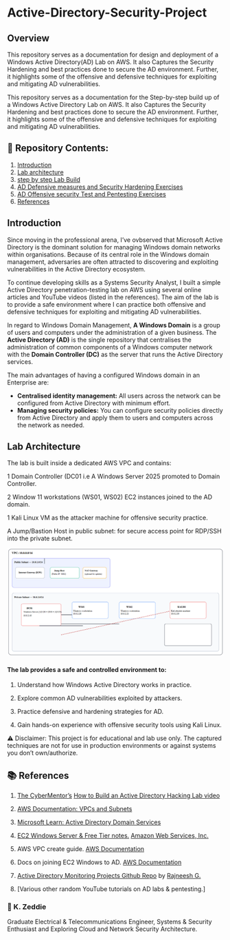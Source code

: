 # Active-Directory-Security-Project
## Overview
This repository serves as a documentation for design and deployment of a Windows Active Directory(AD) Lab on AWS. It also Captures the Security Hardening and best practices done to secure the AD environment. Further, it highlights some of the offensive and defensive techniques for exploiting and mitigating AD vulnerabilities.

This repository serves as a documentation for the Step-by-step build up of a Windows Active Directory Lab on AWS. It also Captures the Security Hardening and best practices done to secure the AD environment. Further, it highlights some of the offensive and defensive techniques for exploiting and mitigating AD vulnerabilities.

## 📂 Repository Contents:

1. [Introduction](https://github.com/Zawaddie/Active-Directory-Security-Projects#introduction)
2. [Lab architecture](https://github.com/Zawaddie/Active-Directory-Security-Projects#lab-architecture)
3. [step by step Lab Build]()
4. [AD Defensive measures and Security Hardening Exercises]()
5. [AD Offensive security Test and Pentesting Exercises](https://github.com/Zawaddie/Active-Directory-Security-Projects/blob/main/AD%20Offensive%20security%20Test%20and%20Pentesting%20Exercises.md)
6. [References](https://github.com/Zawaddie/Active-Directory-Security-Projects?tab=readme-ov-file#-references)

## Introduction

Since moving in the professional arena, I’ve ovbserved that Microsoft Active Directory is the dominant solution for managing Windows domain networks within organisations. Because of its central role in the Windows domain management, adversaries are often attracted to discovering and exploiting vulnerabilities in the Active Directory ecosystem.

To continue developing skills as a Systems Security Analyst, I built a simple Active Directory penetration-testing lab on AWS using several online articles and YouTube videos (listed in the references). The aim of the lab is to provide a safe environment where I can practice both offensive and defensive techniques for exploiting and mitigating AD vulnerabilities.

In regard to Windows Domain Management, **A Windows Domain** is a group of users and computers under the administration of a given business. The **Active Directory (AD)** is the single repository that centralises the administration of common components of a Windows computer network with the **Domain Controller (DC)** as  the server that runs the Active Directory services.

The main advantages of having a configured Windows domain in an Enterprise are:

- **Centralised identity management:** All users across the network can be configured from Active Directory with minimum effort.
- **Managing security policies:** You can configure security policies directly from Active Directory and apply them to users and computers across the network as needed.

  
##  Lab Architecture

The lab is built inside a dedicated AWS VPC and contains:

1 Domain Controller (DC01 i.e A Windows Server 2025 promoted to Domain Controller.

2 Window 11 workstations (WS01, WS02) EC2 instances joined to the AD domain.

1 Kali Linux VM as the attacker machine for offensive security practice.

A Jump/Bastion Host in public subnet: for secure access point for RDP/SSH into the private subnet.


![AD Lab architecture diagram](./ADLabArchitecture.png)


#### The lab provides a safe and controlled environment to:

1. Understand how Windows Active Directory works in practice.

2. Explore common AD vulnerabilities exploited by attackers.

3. Practice defensive and hardening strategies for AD.

4. Gain hands-on experience with offensive security tools using Kali Linux.

⚠️ Disclaimer: This project is for educational and lab use only. The captured techniques are not for use in production environments or against systems you don’t own/authorize.




## 📚 References

1. [The CyberMentor’s](https://www.youtube.com/@TCMSecurityAcademy) [How to Build an Active Directory Hacking Lab video](https://www.youtube.com/watch?v=xftEuVQ7kY0)

2. [AWS Documentation: VPCs and Subnets]()

3. [Microsoft Learn: Active Directory Domain Services]()

4. [EC2 Windows Server & Free Tier notes.]() [Amazon Web Services, Inc.](https://aws.amazon.com/windows/products/ec2/?utm_source=chatgpt.com)
   
5. AWS VPC create guide. [AWS Documentation](https://docs.aws.amazon.com/vpc/latest/userguide/create-vpc.html?utm_source=chatgpt.com)

6. Docs on joining EC2 Windows to AD. [AWS Documentation](https://docs.aws.amazon.com/directoryservice/latest/admin-guide/ms_ad_join_instance.html?utm_source=chatgpt.com)
   
7. [Active Directory Monitoring Projects Github Repo](https://github.com/0xrajneesh/Active-Directory-Monitoring-Projects) by [Rajneesh G.](https://www.linkedin.com/in/rajneeshgupta01/)
   
8. [Various other random YouTube tutorials on AD labs & pentesting.]



### 🙋 K. Zeddie
Graduate Electrical & Telecommunications Engineer, Systems & Security Enthusiast and Exploring Cloud and Network Security Architecture.
